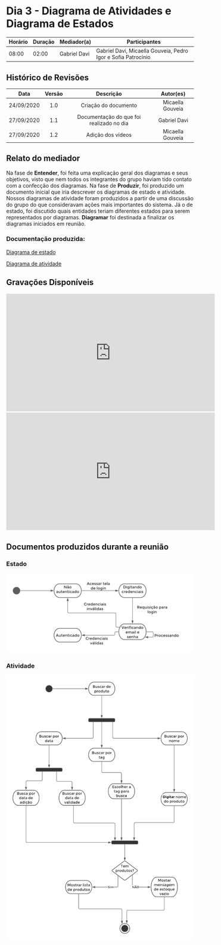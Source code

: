 # Dia 3 - Diagrama de Atividades e Diagrama de Estados
| Horário | Duração | Mediador(a) | Participantes |
|---------|---------|-------------|---------------|
| 08:00 | 02:00 | Gabriel Davi | Gabriel Davi, Micaella Gouveia, Pedro Igor e Sofia Patrocínio |

## Histórico de Revisões

| Data | Versão | Descrição | Autor(es) |
|:----:|:------:|:---------:|:---------:|
| 24/09/2020 | 1.0 | Criação do documento | Micaella Gouveia |
| 27/09/2020 | 1.1 | Documentação do que foi realizado no dia | Gabriel Davi |
| 27/09/2020 | 1.2 | Adição dos vídeos | Micaella Gouveia |

## Relato do mediador
Na fase de **Entender**, foi feita uma explicação geral dos diagramas e seus objetivos, visto que nem todos os integrantes do grupo haviam tido contato com a confecção dos diagramas. Na fase de **Produzir**, foi produzido um documento inicial que iria descrever os diagramas de estado e atividade. Nossos diagramas de atividade foram produzidos a partir de uma discussão do grupo do que consideravam ações mais importantes do sistema. Já o de estado, foi discutido quais entidades teriam diferentes estados para serem representados por diagramas. **Diagramar** foi destinada a finalizar os diagramas iniciados em reunião.

### Documentação produzida: 

[Diagrama de estado](Modeling/Diagrams/Estado.md)


[Diagrama de atividade](Modeling/Diagrams/Atividades.md)

## Gravações Disponíveis

<iframe allowFullScreen="allowFullScreen" src="https://www.youtube.com/embed/exVmFBLwd94?ecver=1&amp;iv_load_policy=3&amp;yt:stretch=16:9&amp;autohide=1&amp;color=red&amp;width=560&amp;width=560" width="560" height="315" allowtransparency="true" frameborder="0"><div><a  id="x4Kmoha6" href="https://www.rockpamperscissors.co.uk/a-new-one-on-me/">Emma hybrid</a></div><div><a  id="x4Kmoha6" href="https://www.earth-essentials.co.uk/is-buying-a-mattress-the-worst-thing-possible-for-your-health/">VOCs</a></div><script type="text/javascript">function execute_YTvideo(){return youtube.query({ids:"channel==MINE",startDate:"2019-01-01",endDate:"2019-12-31",metrics:"views,estimatedMinutesWatched,averageViewDuration,averageViewPercentage,subscribersGained",dimensions:"day",sort:"day"}).then(function(e){},function(e){console.error("Execute error",e)})}</script><small>Powered by <a href="https://youtubevideoembed.com/ ">Embed YouTube Video</a></small></iframe>

<iframe allowFullScreen="allowFullScreen" src="https://www.youtube.com/embed/u_LasW_UMA8?ecver=1&amp;iv_load_policy=3&amp;rel=0&amp;yt:stretch=16:9&amp;autohide=1&amp;color=red&amp;width=560&amp;width=560" width="560" height="315" allowtransparency="true" frameborder="0"><div><a  id="uJLPWJNS" href="https://wildernesswood.co.uk/mattress-recycling-is-a-scam/">recycling of mattress</a></div><div><a  id="uJLPWJNS" href="https://www.ihertfordshire.co.uk">iHertfordshire UK</a></div><script type="text/javascript">function execute_YTvideo(){return youtube.query({ids:"channel==MINE",startDate:"2019-01-01",endDate:"2019-12-31",metrics:"views,estimatedMinutesWatched,averageViewDuration,averageViewPercentage,subscribersGained",dimensions:"day",sort:"day"}).then(function(e){},function(e){console.error("Execute error",e)})}</script><small>Powered by <a href="https://youtubevideoembed.com/ ">Embed YouTube Video</a></small></iframe>

## Documentos produzidos durante a reunião

### Estado
![Diagrama](../../../assets/diagramas/estado/Diagrama_estado_autenticacao1.png)

### Atividade
![Diagrama](../../../assets/diagramas/atividade/Diagrama_atividade_consultarProduto.png)
